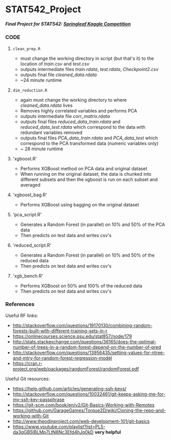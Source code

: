 # STAT542_Project

##### Final Project for STAT542: [Springleaf Kaggle Competition](https://www.kaggle.com/c/springleaf-marketing-response)
### CODE
1. `clean_prep.R`
	* must change the working directory in script (but that's it) to the location of *train.csv* and *test.csv*
	* outputs intermediate files *train.rdata*, *test.rdata*, *Checkpoint2.csv*
	* outputs final file *cleaned_data.rdata*
	* ~24 minute runtime

2. `dim_reduction.R` 
	* again must change the working directory to where *cleaned_data.rdata* lives
	* Removes highly correlated variables and performs PCA
	* outputs intermediate file *corr_matrix.rdata*
	* outputs final files *reduced_data_train.rdata* and *reduced_data_test.rdata* which correspond to the data with redundant variables removed
	* outputs final files *PCA_data_train.rdata* and *PCA_data_test* which correspond to the PCA transformed data (numeric variables only)
	* ~ 28 minute runtime

3. 'xgboost.R' 
	* Performs XGBoost method on PCA data and original dataset
	* When running on the original dataset, the data is chunked into different subsets and then the xgboost is run on each subset and averaged

4. 'xgboost_bag.R'
	* Performs XGBoost using bagging on the original dataset

5. 'pca_script.R'
	* Generates a Random Forest (in parallel) on 10% and 50% of the PCA data
	* Then predicts on test data and writes csv's

6. 'reduced_script.R'
	* Generates a Random Forest (in parallel) on 10% and 50% of the reduced data
	* Then predicts on test data and writes csv's

7. 'xgb_bench.R'
	* Performs XGBoost on 50% and 100% of the reduced data
	* Then predicts on test data and writes csv's

### References 

Useful RF links:
- http://stackoverflow.com/questions/19170130/combining-random-forests-built-with-different-training-sets-in-r
- https://onlinecourses.science.psu.edu/stat857/node/179
- http://stats.stackexchange.com/questions/36165/does-the-optimal-number-of-trees-in-a-random-forest-depend-on-the-number-of-pred
- http://stackoverflow.com/questions/13956435/setting-values-for-ntree-and-mtry-for-random-forest-regression-model
- https://cran.r-project.org/web/packages/randomForest/randomForest.pdf
  	
Useful Git resources:
- https://help.github.com/articles/generating-ssh-keys/
- http://stackoverflow.com/questions/10032461/git-keeps-asking-me-for-my-ssh-key-passphrase
- https://git-scm.com/book/en/v2/Git-Basics-Working-with-Remotes
- https://github.com/GarageGames/Torque2D/wiki/Cloning-the-repo-and-working-with-Git
- http://www.theodinproject.com/web-development-101/git-basics
- https://www.youtube.com/playlist?list=PL5-da3qGB5IBLMp7LtN8Nc3Efd4hJq0kD **very helpful**

  

